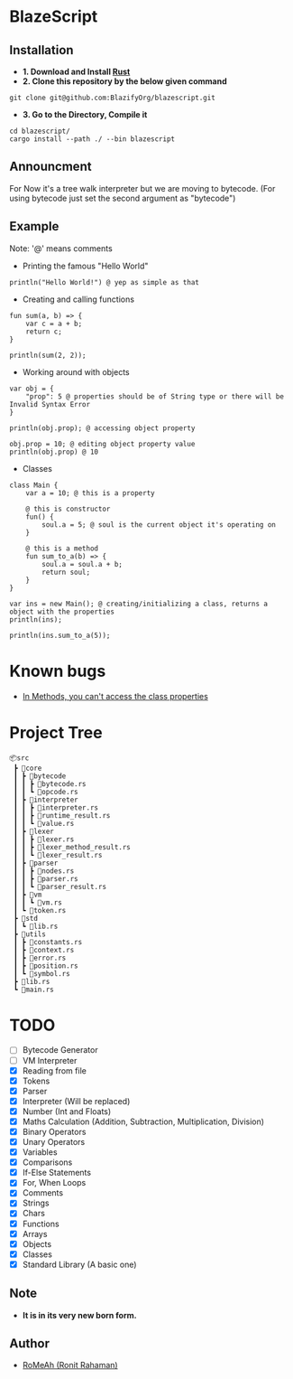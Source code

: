 # BlazeScript

## Installation

- **1. Download and Install [Rust](https://www.rust-lang.org/tools/install)**
- **2. Clone this repository by the below given command**

```console
git clone git@github.com:BlazifyOrg/blazescript.git
```

- **3. Go to the Directory, Compile it**

```console
cd blazescript/
cargo install --path ./ --bin blazescript
```

## Announcment

For Now it's a tree walk interpreter but we are moving to bytecode. (For using bytecode just set the second argument as "bytecode")

## Example

Note: '@' means comments

- Printing the famous "Hello World"

```bzs
println("Hello World!") @ yep as simple as that
```

- Creating and calling functions

```bzs
fun sum(a, b) => {
    var c = a + b;
    return c;
}

println(sum(2, 2));
```

- Working around with objects

```bzs
var obj = {
    "prop": 5 @ properties should be of String type or there will be Invalid Syntax Error
}

println(obj.prop); @ accessing object property

obj.prop = 10; @ editing object property value
println(obj.prop) @ 10
```

- Classes

```bzs
class Main {
    var a = 10; @ this is a property

    @ this is constructor
    fun() {
        soul.a = 5; @ soul is the current object it's operating on
    }

    @ this is a method
    fun sum_to_a(b) => {
        soul.a = soul.a + b;
        return soul;
    }
}

var ins = new Main(); @ creating/initializing a class, returns a object with the properties
println(ins);

println(ins.sum_to_a(5));
```

# Known bugs

- [In Methods, you can't access the class properties](https://github.com/BlazifyOrg/blazescript/issues/2)

# Project Tree

```
📦src
 ┣ 📂core
 ┃ ┣ 📂bytecode
 ┃ ┃ ┣ 📜bytecode.rs
 ┃ ┃ ┗ 📜opcode.rs
 ┃ ┣ 📂interpreter
 ┃ ┃ ┣ 📜interpreter.rs
 ┃ ┃ ┣ 📜runtime_result.rs
 ┃ ┃ ┗ 📜value.rs
 ┃ ┣ 📂lexer
 ┃ ┃ ┣ 📜lexer.rs
 ┃ ┃ ┣ 📜lexer_method_result.rs
 ┃ ┃ ┗ 📜lexer_result.rs
 ┃ ┣ 📂parser
 ┃ ┃ ┣ 📜nodes.rs
 ┃ ┃ ┣ 📜parser.rs
 ┃ ┃ ┗ 📜parser_result.rs
 ┃ ┣ 📂vm
 ┃ ┃ ┗ 📜vm.rs
 ┃ ┗ 📜token.rs
 ┣ 📂std
 ┃ ┗ 📜lib.rs
 ┣ 📂utils
 ┃ ┣ 📜constants.rs
 ┃ ┣ 📜context.rs
 ┃ ┣ 📜error.rs
 ┃ ┣ 📜position.rs
 ┃ ┗ 📜symbol.rs
 ┣ 📜lib.rs
 ┗ 📜main.rs
```

# TODO

- [ ] Bytecode Generator
- [ ] VM Interpreter
- [x] Reading from file
- [x] Tokens
- [x] Parser
- [x] Interpreter (Will be replaced)
- [x] Number (Int and Floats)
- [x] Maths Calculation (Addition, Subtraction, Multiplication, Division)
- [x] Binary Operators
- [x] Unary Operators
- [x] Variables
- [x] Comparisons
- [x] If-Else Statements
- [x] For, When Loops
- [x] Comments
- [x] Strings
- [x] Chars
- [x] Functions
- [x] Arrays
- [x] Objects
- [x] Classes
- [x] Standard Library (A basic one)

## Note

- **It is in its very new born form.**

## Author

- [RoMeAh (Ronit Rahaman)](https://github.com/RoMeAh)
